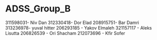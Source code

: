 # ADSS_Group_B

311598031- Niv Dan 
312330418- Dor Elad 
208915751- Bar Damri
313236978- yuval hitter
206293185 - Yakov Elmaleh
321157117 - Aleks Lisutta 
206826539 - Ori Shacham
 212073696 - Kfir Sofer